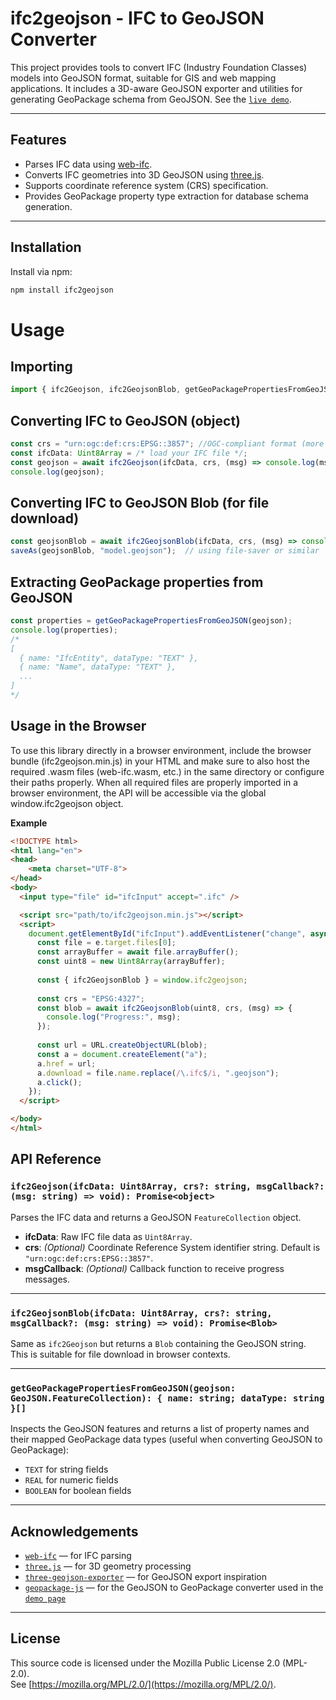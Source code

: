# ifc2geojson - IFC to GeoJSON Converter

This project provides tools to convert IFC (Industry Foundation Classes) models into GeoJSON format, suitable for GIS and web mapping applications. It includes a 3D-aware GeoJSON exporter and utilities for generating GeoPackage schema from GeoJSON. See the [`live demo`](https://citygeometrix.com/ifc2gis).

---

## Features

- Parses IFC data using [web-ifc](https://github.com/ifcjs/web-ifc).
- Converts IFC geometries into 3D GeoJSON using [three.js](https://threejs.org/).
- Supports coordinate reference system (CRS) specification.
- Provides GeoPackage property type extraction for database schema generation.

---

## Installation

Install via npm:

```bash
npm install ifc2geojson
```

# Usage

## Importing

```typescript
import { ifc2Geojson, ifc2GeojsonBlob, getGeoPackagePropertiesFromGeoJSON } from 'ifc2geojson';
```

## Converting IFC to GeoJSON (object)

```typescript
const crs = "urn:ogc:def:crs:EPSG::3857"; //OGC-compliant format (more widely supported). "EPSG:3857" would work in most GIS too.
const ifcData: Uint8Array = /* load your IFC file */;
const geojson = await ifc2Geojson(ifcData, crs, (msg) => console.log(msg));
console.log(geojson);
```

## Converting IFC to GeoJSON Blob (for file download)

```typescript
const geojsonBlob = await ifc2GeojsonBlob(ifcData, crs, (msg) => console.log(msg));
saveAs(geojsonBlob, "model.geojson");  // using file-saver or similar
```

## Extracting GeoPackage properties from GeoJSON

```typescript
const properties = getGeoPackagePropertiesFromGeoJSON(geojson);
console.log(properties);
/*
[
  { name: "IfcEntity", dataType: "TEXT" },
  { name: "Name", dataType: "TEXT" },
  ...
]
*/
```

## Usage in the Browser

To use this library directly in a browser environment, include the browser bundle (ifc2geojson.min.js) in your HTML and make sure to also host the required .wasm files (web-ifc.wasm, etc.) in the same directory or configure their paths properly. When all required files are properly imported in a browser environment, the API will be accessible via the global window.ifc2geojson object.

**Example**
```html
<!DOCTYPE html>
<html lang="en">
<head>
    <meta charset="UTF-8">
</head>
<body>
  <input type="file" id="ifcInput" accept=".ifc" />

  <script src="path/to/ifc2geojson.min.js"></script>
  <script>
    document.getElementById("ifcInput").addEventListener("change", async (e) => {
      const file = e.target.files[0];
      const arrayBuffer = await file.arrayBuffer();
      const uint8 = new Uint8Array(arrayBuffer);
  
      const { ifc2GeojsonBlob } = window.ifc2geojson;
  
      const crs = "EPSG:4327";
      const blob = await ifc2GeojsonBlob(uint8, crs, (msg) => {
        console.log("Progress:", msg);
      });
  
      const url = URL.createObjectURL(blob);
      const a = document.createElement("a");
      a.href = url;
      a.download = file.name.replace(/\.ifc$/i, ".geojson");
      a.click();
    });
  </script>

</body>
</html>
```

## API Reference

### `ifc2Geojson(ifcData: Uint8Array, crs?: string, msgCallback?: (msg: string) => void): Promise<object>`

Parses the IFC data and returns a GeoJSON `FeatureCollection` object.

- **ifcData**: Raw IFC file data as `Uint8Array`.
- **crs**: *(Optional)* Coordinate Reference System identifier string. Default is `"urn:ogc:def:crs:EPSG::3857"`.
- **msgCallback**: *(Optional)* Callback function to receive progress messages.

---

### `ifc2GeojsonBlob(ifcData: Uint8Array, crs?: string, msgCallback?: (msg: string) => void): Promise<Blob>`

Same as `ifc2Geojson` but returns a `Blob` containing the GeoJSON string. This is suitable for file download in browser contexts.

---

### `getGeoPackagePropertiesFromGeoJSON(geojson: GeoJSON.FeatureCollection): { name: string; dataType: string }[]`

Inspects the GeoJSON features and returns a list of property names and their mapped GeoPackage data types (useful when converting GeoJSON to GeoPackage):

- `TEXT` for string fields
- `REAL` for numeric fields
- `BOOLEAN` for boolean fields

---

## Acknowledgements

- [`web-ifc`](https://github.com/ifcjs/web-ifc) — for IFC parsing
- [`three.js`](https://threejs.org) — for 3D geometry processing
- [`three-geojson-exporter`](https://github.com/prolincur/three-geojson-exporter) — for GeoJSON export inspiration
- [`geopackage-js`](https://github.com/ngageoint/geopackage-js) — for the GeoJSON to GeoPackage converter used in the [`demo page`](https://citygeometrix.com/ifc2gis)

---

## License

This source code is licensed under the Mozilla Public License 2.0 (MPL-2.0).  
See [https://mozilla.org/MPL/2.0/](https://mozilla.org/MPL/2.0/).